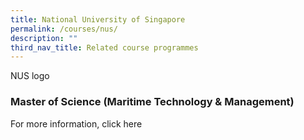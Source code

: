 ```yaml
---
title: National University of Singapore
permalink: /courses/nus/
description: ""
third_nav_title: Related course programmes
---
```

NUS logo

### Master of Science (Maritime Technology & Management)


For more information, click here